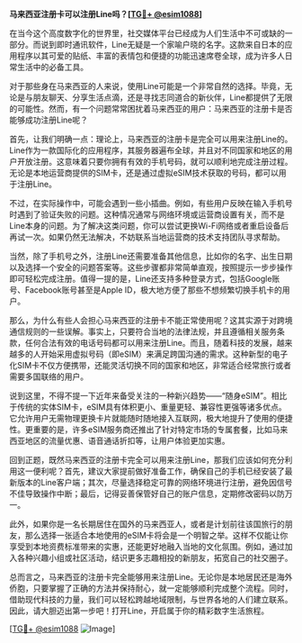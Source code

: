 **马来西亚注册卡可以注册Line吗？[[TG💪+ @esim1088](https://t.me/s/esim1088)]**

在当今这个高度数字化的世界里，社交媒体平台已经成为人们生活中不可或缺的一部分。而说到即时通讯软件，Line无疑是一个家喻户晓的名字。这款来自日本的应用程序以其可爱的贴纸、丰富的表情包和便捷的功能迅速席卷全球，成为许多人日常生活中的必备工具。

对于那些身在马来西亚的人来说，使用Line可能是一个非常自然的选择。毕竟，无论是与朋友聊天、分享生活点滴，还是寻找志同道合的新伙伴，Line都提供了无限的可能性。然而，有一个问题常常困扰着马来西亚的用户：马来西亚的注册卡是否能够成功注册Line呢？

首先，让我们明确一点：理论上，马来西亚的注册卡是完全可以用来注册Line的。Line作为一款国际化的应用程序，其服务器遍布全球，并且对不同国家和地区的用户开放注册。这意味着只要你拥有有效的手机号码，就可以顺利地完成注册过程。无论是本地运营商提供的SIM卡，还是通过虚拟eSIM技术获取的号码，都可以用于注册Line。

不过，在实际操作中，可能会遇到一些小插曲。例如，有些用户反映在输入手机号时遇到了验证失败的问题。这种情况通常与网络环境或运营商设置有关，而不是Line本身的问题。为了解决这类问题，你可以尝试更换Wi-Fi网络或者重启设备后再试一次。如果仍然无法解决，不妨联系当地运营商的技术支持团队寻求帮助。

当然，除了手机号之外，注册Line还需要准备其他信息，比如你的名字、出生日期以及选择一个安全的问题答案等。这些步骤都非常简单直观，按照提示一步步操作即可轻松完成注册。值得一提的是，Line还支持多种登录方式，包括Google账号、Facebook账号甚至是Apple ID，极大地方便了那些不想频繁切换手机卡的用户。

那么，为什么有些人会担心马来西亚的注册卡不能正常使用呢？这其实源于对跨境通信规则的一些误解。事实上，只要符合当地的法律法规，并且遵循相关服务条款，任何合法有效的电话号码都可以用来注册Line。而且，随着科技的发展，越来越多的人开始采用虚拟号码（即eSIM）来满足跨国沟通的需求。这种新型的电子化SIM卡不仅方便携带，还能灵活切换不同的国家和地区，非常适合经常旅行或者需要多国联络的用户。

说到这里，不得不提一下近年来备受关注的一种新兴趋势——“随身eSIM”。相比于传统的实体SIM卡，eSIM具有体积更小、重量更轻、兼容性更强等诸多优点。它允许用户无需物理更换卡片就能随时随地接入互联网，极大地提升了使用的便捷性。更重要的是，许多eSIM服务商还推出了针对特定市场的专属套餐，比如马来西亚地区的流量优惠、语音通话折扣等，让用户体验更加实惠。

回到正题，既然马来西亚的注册卡完全可以用来注册Line，那我们应该如何充分利用这一便利呢？首先，建议大家提前做好准备工作，确保自己的手机已经安装了最新版本的Line客户端；其次，尽量选择稳定可靠的网络环境进行注册，避免因信号不佳导致操作中断；最后，记得妥善保管好自己的账户信息，定期修改密码以防万一。

此外，如果你是一名长期居住在国外的马来西亚人，或者是计划前往该国旅行的朋友，那么选择一张适合本地使用的eSIM卡将会是一个明智之举。这样不仅能让你享受到本地资费标准带来的实惠，还能更好地融入当地的文化氛围。例如，通过加入各种兴趣小组或社区活动，结识更多志趣相投的新朋友，拓宽自己的社交圈子。

总而言之，马来西亚的注册卡完全能够用来注册Line。无论你是本地居民还是海外侨胞，只要掌握了正确的方法并保持耐心，就一定能够顺利完成整个流程。同时，借助现代科技的力量，我们可以轻松跨越地域限制，与世界各地的人们建立联系。因此，请大胆迈出第一步吧！打开Line，开启属于你的精彩数字生活旅程。

[[TG💪+ @esim1088](https://t.me/s/esim1088) ![Image](https://i.postimg.cc/4NQfJmqS/Snipaste-2025-05-13-00-14-12.png)]